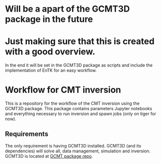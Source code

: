 # Will be a apart of the GCMT3D package in the future
# Just making sure that this is created with a good overview.
In the end it will be set in the GCMT3D package as scripts and include the implementation of EnTK for an easy workflow.

# Workflow for CMT inversion 

This is a repository for the workflow of the CMT inversion using the GCMT3D package.
This package contains parameters Jupyter notebooks and everything necessary to run
inversion and spawn jobs (only on tiger for now).

## Requirements

The only requirement is having GCMT3D installed. GCMT3D (and its dependencies) will 
solve all, data management, simulation and inversion. GCMT3D is located at
[GCMT package repo](https://github.com/lsawade/GCMT3D).
